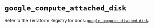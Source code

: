 # `google_compute_attached_disk`

Refer to the Terraform Registry for docs: [`google_compute_attached_disk`](https://registry.terraform.io/providers/hashicorp/google/5.19.0/docs/resources/compute_attached_disk).
